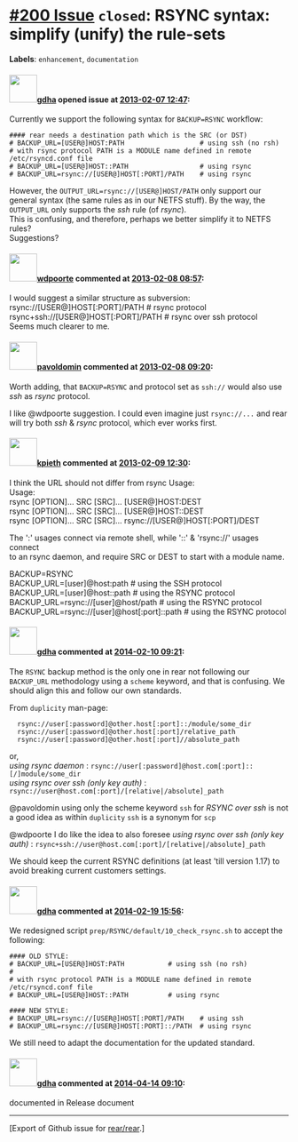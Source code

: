 [\#200 Issue](https://github.com/rear/rear/issues/200) `closed`: RSYNC syntax: simplify (unify) the rule-sets
=============================================================================================================

**Labels**: `enhancement`, `documentation`

#### <img src="https://avatars.githubusercontent.com/u/888633?u=cdaeb31efcc0048d3619651aa18dd4b76e636b21&v=4" width="50">[gdha](https://github.com/gdha) opened issue at [2013-02-07 12:47](https://github.com/rear/rear/issues/200):

Currently we support the following syntax for `BACKUP=RSYNC` workflow:

    #### rear needs a destination path which is the SRC (or DST)
    # BACKUP_URL=[USER@]HOST:PATH                   # using ssh (no rsh)
    # with rsync protocol PATH is a MODULE name defined in remote /etc/rsyncd.conf file
    # BACKUP_URL=[USER@]HOST::PATH                  # using rsync
    # BACKUP_URL=rsync://[USER@]HOST[:PORT]/PATH    # using rsync

However, the `OUTPUT_URL=rsync://[USER@]HOST/PATH` only support our
general syntax (the same rules as in our NETFS stuff). By the way, the
`OUTPUT_URL` only supports the *ssh* rule (of *rsync*).  
This is confusing, and therefore, perhaps we better simplify it to NETFS
rules?  
Suggestions?

#### <img src="https://avatars.githubusercontent.com/u/1590248?v=4" width="50">[wdpoorte](https://github.com/wdpoorte) commented at [2013-02-08 08:57](https://github.com/rear/rear/issues/200#issuecomment-13281863):

I would suggest a similar structure as subversion:  
rsync://\[USER@\]HOST\[:PORT\]/PATH \# rsync protocol  
rsync+ssh://\[USER@\]HOST\[:PORT\]/PATH \# rsync over ssh protocol  
Seems much clearer to me.

#### <img src="https://avatars.githubusercontent.com/u/1576908?v=4" width="50">[pavoldomin](https://github.com/pavoldomin) commented at [2013-02-08 09:20](https://github.com/rear/rear/issues/200#issuecomment-13282509):

Worth adding, that `BACKUP=RSYNC` and protocol set as `ssh://` would
also use *ssh* as *rsync* protocol.

I like @wdpoorte suggestion. I could even imagine just `rsync://...` and
rear will try both *ssh* & *rsync* protocol, which ever works first.

#### <img src="https://avatars.githubusercontent.com/u/1444692?v=4" width="50">[kpieth](https://github.com/kpieth) commented at [2013-02-09 12:30](https://github.com/rear/rear/issues/200#issuecomment-13330687):

I think the URL should not differ from rsync Usage:  
Usage:  
rsync \[OPTION\]... SRC \[SRC\]... \[USER@\]HOST:DEST  
rsync \[OPTION\]... SRC \[SRC\]... \[USER@\]HOST::DEST  
rsync \[OPTION\]... SRC \[SRC\]... rsync://\[USER@\]HOST\[:PORT\]/DEST

The ':' usages connect via remote shell, while '::' & 'rsync://' usages
connect  
to an rsync daemon, and require SRC or DEST to start with a module name.

BACKUP=RSYNC  
BACKUP\_URL=\[user\]@host:path \# using the SSH protocol  
BACKUP\_URL=\[user\]@host::path \# using the RSYNC protocol  
BACKUP\_URL=rsync://\[user\]@host/path \# using the RSYNC protocol  
BACKUP\_URL=rsync://\[user\]@host\[:port\]::path \# using the RSYNC
protocol

#### <img src="https://avatars.githubusercontent.com/u/888633?u=cdaeb31efcc0048d3619651aa18dd4b76e636b21&v=4" width="50">[gdha](https://github.com/gdha) commented at [2014-02-10 09:21](https://github.com/rear/rear/issues/200#issuecomment-34612074):

The `RSYNC` backup method is the only one in rear not following our
`BACKUP_URL` methodology using a `scheme` keyword, and that is
confusing. We should align this and follow our own standards.

From `duplicity` man-page:

      rsync://user[:password]@other.host[:port]::/module/some_dir
      rsync://user[:password]@other.host[:port]/relative_path
      rsync://user[:password]@other.host[:port]//absolute_path

or,  
*using rsync daemon* :
`rsync://user[:password]@host.com[:port]::[/]module/some_dir`  
*using rsync over ssh (only key auth)* :
`rsync://user@host.com[:port]/[relative|/absolute]_path`

@pavoldomin using only the scheme keyword `ssh` for *RSYNC over ssh* is
not a good idea as within `duplicity` `ssh` is a synonym for `scp`

@wdpoorte I do like the idea to also foresee *using rsync over ssh (only
key auth)* :
`rsync+ssh://user@host.com[:port]/[relative|/absolute]_path`

We should keep the current RSYNC definitions (at least 'till version
1.17) to avoid breaking current customers settings.

#### <img src="https://avatars.githubusercontent.com/u/888633?u=cdaeb31efcc0048d3619651aa18dd4b76e636b21&v=4" width="50">[gdha](https://github.com/gdha) commented at [2014-02-19 15:56](https://github.com/rear/rear/issues/200#issuecomment-35513516):

We redesigned script `prep/RSYNC/default/10_check_rsync.sh` to accept
the following:

    #### OLD STYLE:
    # BACKUP_URL=[USER@]HOST:PATH           # using ssh (no rsh)
    #
    # with rsync protocol PATH is a MODULE name defined in remote /etc/rsyncd.conf file
    # BACKUP_URL=[USER@]HOST::PATH          # using rsync

    #### NEW STYLE:
    # BACKUP_URL=rsync://[USER@]HOST[:PORT]/PATH    # using ssh
    # BACKUP_URL=rsync://[USER@]HOST[:PORT]::/PATH  # using rsync

We still need to adapt the documentation for the updated standard.

#### <img src="https://avatars.githubusercontent.com/u/888633?u=cdaeb31efcc0048d3619651aa18dd4b76e636b21&v=4" width="50">[gdha](https://github.com/gdha) commented at [2014-04-14 09:10](https://github.com/rear/rear/issues/200#issuecomment-40346349):

documented in Release document

------------------------------------------------------------------------

\[Export of Github issue for
[rear/rear](https://github.com/rear/rear).\]
